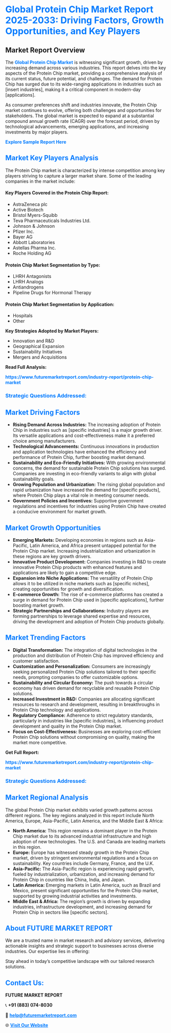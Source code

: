 <h1 style="color: #007BFF;">Global Protein Chip Market Report 2025-2033: Driving Factors, Growth Opportunities, and Key Players</h1>

<section id="overview">
<h2>Market Report Overview</h2>
<p>The <a href="https://www.futuremarketreport.com/industry-report/protein-chip-market" style="color: #007BFF; text-decoration: none;"><strong>Global Protein Chip Market</strong></a> is witnessing significant growth, driven by increasing demand across various industries. This report delves into the key aspects of the Protein Chip market, providing a comprehensive analysis of its current status, future potential, and challenges. The demand for Protein Chip has surged due to its wide-ranging applications in industries such as [insert industries], making it a critical component in modern-day [applications].</p>
<p>As consumer preferences shift and industries innovate, the Protein Chip market continues to evolve, offering both challenges and opportunities for stakeholders. The global market is expected to expand at a substantial compound annual growth rate (CAGR) over the forecast period, driven by technological advancements, emerging applications, and increasing investments by major players.</p>
</section>

<section id="overview">
<p><a href="https://www.futuremarketreport.com/request-sample/reportId=35455" style="color: #007BFF; text-decoration: none;"><strong>Explore Sample Report Here</strong></a></p>
</section>

<section id="key-players">
<h2 style="color: #007BFF;">Market Key Players Analysis</h2>
<p>The Protein Chip market is characterized by intense competition among key players striving to capture a larger market share. Some of the leading companies in the market include:</p>
<h4>Key Players Covered in the Protein Chip Report:</h4>
<ul><li>AstraZeneca plc</li><li>Active Biotech</li><li>Bristol Myers-Squibb</li><li>Teva Pharmaceuticals Industries Ltd.</li><li>Johnson &amp; Johnson</li><li>Pfizer Inc.</li><li>Bayer AG</li><li>Abbott Laboratories</li><li>Astellas Pharma Inc.</li><li>Roche Holding AG</li></ul>
<h4>Protein Chip Market Segmentation by Type:</h4>
<ul><li>LHRH Antagonists</li><li>LHRH Analogs</li><li>Antiandrogens</li><li>Pipeline Drugs for Hormonal Therapy</li></ul>

<h4>Protein Chip Market Segmentation by Application:</h4>
<ul><li>Hospitals</li><li>Other</li></ul>
<p><strong>Key Strategies Adopted by Market Players:</strong></p>
<ul>
<li>Innovation and R&D</li>
<li>Geographical Expansion</li>
<li>Sustainability Initiatives</li>
<li>Mergers and Acquisitions</li>
</ul>
</section>

<section>
<p><strong>Read Full Analysis: </strong></p><a href="https://www.futuremarketreport.com/industry-report/protein-chip-market" style="color: #007BFF; text-decoration: none;"><strong>https://www.futuremarketreport.com/industry-report/protein-chip-market</strong></a>
<h3 style="color: #007BFF;">Strategic Questions Addressed:</h3>
</section>

<section id="driving-factors">
<h2 style="color: #007BFF;">Market Driving Factors</h2>
<ul>
<li><strong>Rising Demand Across Industries:</strong> The increasing adoption of Protein Chip in industries such as [specific industries] is a major growth driver. Its versatile applications and cost-effectiveness make it a preferred choice among manufacturers.</li>
<li><strong>Technological Advancements:</strong> Continuous innovations in production and application technologies have enhanced the efficiency and performance of Protein Chip, further boosting market demand.</li>
<li><strong>Sustainability and Eco-Friendly Initiatives:</strong> With growing environmental concerns, the demand for sustainable Protein Chip solutions has surged. Companies are investing in eco-friendly variants to align with global sustainability goals.</li>
<li><strong>Growing Population and Urbanization:</strong> The rising global population and rapid urbanization have increased the demand for [specific products], where Protein Chip plays a vital role in meeting consumer needs.</li>
<li><strong>Government Policies and Incentives:</strong> Supportive government regulations and incentives for industries using Protein Chip have created a conducive environment for market growth.</li>
</ul>
</section>

<section id="growth-opportunities">
<h2 style="color: #007BFF;">Market Growth Opportunities</h2>
<ul>
<li><strong>Emerging Markets:</strong> Developing economies in regions such as Asia-Pacific, Latin America, and Africa present untapped potential for the Protein Chip market. Increasing industrialization and urbanization in these regions are key growth drivers.</li>
<li><strong>Innovative Product Development:</strong> Companies investing in R&D to create innovative Protein Chip products with enhanced features and applications are likely to gain a competitive edge.</li>
<li><strong>Expansion into Niche Applications:</strong> The versatility of Protein Chip allows it to be utilized in niche markets such as [specific niches], creating opportunities for growth and diversification.</li>
<li><strong>E-commerce Growth:</strong> The rise of e-commerce platforms has created a surge in demand for Protein Chip used in [specific applications], further boosting market growth.</li>
<li><strong>Strategic Partnerships and Collaborations:</strong> Industry players are forming partnerships to leverage shared expertise and resources, driving the development and adoption of Protein Chip products globally.</li>
</ul>
</section>

<section id="trending-factors">
<h2 style="color: #007BFF;">Market Trending Factors</h2>
<ul>
<li><strong>Digital Transformation:</strong> The integration of digital technologies in the production and distribution of Protein Chip has improved efficiency and customer satisfaction.</li>
<li><strong>Customization and Personalization:</strong> Consumers are increasingly seeking personalized Protein Chip solutions tailored to their specific needs, prompting companies to offer customizable options.</li>
<li><strong>Sustainability and Circular Economy:</strong> The push towards a circular economy has driven demand for recyclable and reusable Protein Chip solutions.</li>
<li><strong>Increased Investment in R&D:</strong> Companies are allocating significant resources to research and development, resulting in breakthroughs in Protein Chip technology and applications.</li>
<li><strong>Regulatory Compliance:</strong> Adherence to strict regulatory standards, particularly in industries like [specific industries], is influencing product development and quality in the Protein Chip market.</li>
<li><strong>Focus on Cost-Effectiveness:</strong> Businesses are exploring cost-efficient Protein Chip solutions without compromising on quality, making the market more competitive.</li>
</ul>
</section>

<section>
<p><strong>Get Full Report: </strong></p><a href="https://www.futuremarketreport.com/industry-report/protein-chip-market" style="color: #007BFF; text-decoration: none;"><strong>https://www.futuremarketreport.com/industry-report/protein-chip-market</strong></a>
<h3 style="color: #007BFF;">Strategic Questions Addressed:</h3>
</section>


<section id="regional-analysis">
<h2 style="color: #007BFF;">Market Regional Analysis</h2>
<p>The global Protein Chip market exhibits varied growth patterns across different regions. The key regions analyzed in this report include North America, Europe, Asia-Pacific, Latin America, and the Middle East & Africa:</p>
<ul>
<li><strong>North America:</strong> This region remains a dominant player in the Protein Chip market due to its advanced industrial infrastructure and high adoption of new technologies. The U.S. and Canada are leading markets in this region.</li>
<li><strong>Europe:</strong> Europe has witnessed steady growth in the Protein Chip market, driven by stringent environmental regulations and a focus on sustainability. Key countries include Germany, France, and the U.K.</li>
<li><strong>Asia-Pacific:</strong> The Asia-Pacific region is experiencing rapid growth, fueled by industrialization, urbanization, and increasing demand for Protein Chip in countries like China, India, and Japan.</li>
<li><strong>Latin America:</strong> Emerging markets in Latin America, such as Brazil and Mexico, present significant opportunities for the Protein Chip market, supported by growing industrial activities and investments.</li>
<li><strong>Middle East & Africa:</strong> The region’s growth is driven by expanding industries, infrastructure development, and increasing demand for Protein Chip in sectors like [specific sectors].</li>
</ul>
</section>

<footer>
<h2 style="color: #007BFF;">About FUTURE MARKET REPORT</h2>
<p>We are a trusted name in market research and advisory services, delivering actionable insights and strategic support to businesses across diverse industries. Our expertise lies in offering:</p>

<p>Stay ahead in today’s competitive landscape with our tailored research solutions.</p>

<h2 style="color: #007BFF;">Contact Us:</h2>
<p><strong>FUTURE MARKET REPORT</strong></p>
<p>📞 <strong>+91 (883) 074-8030</strong></p>
<p>📧 <strong><a href="mailto:help@futuremarketreport.com" style="color: #007BFF;">help@futuremarketreport.com</a></strong></p>
<p>🌐 <strong><a href="https://www.futuremarketreport.com/" style="color: #007BFF;">Visit Our Website</a></strong></p>
</footer>